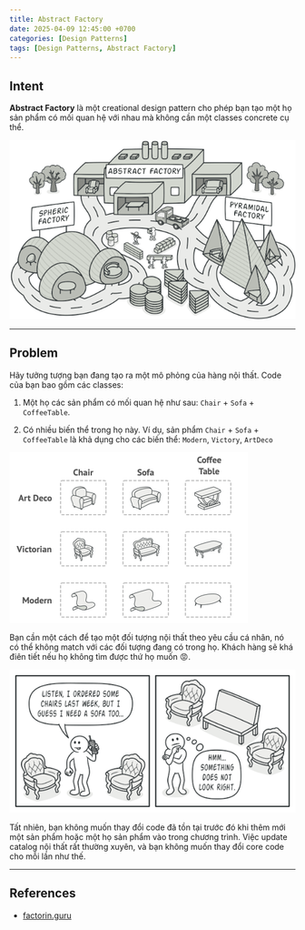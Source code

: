 ```yaml
---
title: Abstract Factory
date: 2025-04-09 12:45:00 +0700
categories: [Design Patterns]
tags: [Design Patterns, Abstract Factory]
---
```


## Intent

**Abstract Factory** là một creational design pattern cho phép bạn tạo một họ sản phẩm có mối quan hệ với nhau mà không cần một classes concrete cụ thể.

![abstract-factory](../assets/img/posts/2025-04-09-abstract-factory/abstract-factory.png)


---

## Problem

Hãy tưởng tượng bạn đang tạo ra một mô phỏng của hàng nội thất. Code của bạn bao gồm các classes:

1. Một họ các sản phẩm có mối quan hệ như sau: `Chair` + `Sofa` + `CoffeeTable`.

2. Có nhiều biến thể trong họ này. Ví dụ, sản phẩm `Chair` + `Sofa` + `CoffeeTable` là khả dụng cho các biến thể: `Modern`, `Victory`, `ArtDeco`


![problem](../assets/img/posts/2025-04-09-abstract-factory/problem.png)


Bạn cần một cách để tạo một đối tượng nội thất theo yêu cầu cá nhân, nó có thể không match với các đối tượng đang có trong họ. Khách hàng sẽ khá điên tiết nếu họ không tìm được thứ họ muốn 😡.

![problem](../assets/img/posts/2025-04-09-abstract-factory/problem2.png)

Tất nhiên, bạn không muốn thay đổi code đã tồn tại trước đó khi thêm mới một sản phẩm hoặc một họ sản phẩm vào trong chương trình. Việc update catalog nội thất rất thường xuyên, và bạn không muốn thay đổi core code cho mỗi lần như thế.

---


## References

-  [factorin.guru](https://refactoring.guru/design-patterns/abstract-factory)

